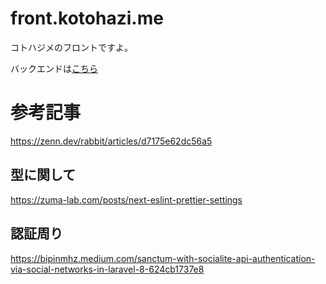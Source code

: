 <!-- @format -->

# front.kotohazi.me

コトハジメのフロントですよ。

バックエンドは[こちら](https://github.com/Usuyuki/api.kotohazi.me)

# 参考記事

https://zenn.dev/rabbit/articles/d7175e62dc56a5

## 型に関して

https://zuma-lab.com/posts/next-eslint-prettier-settings

## 認証周り

https://bipinmhz.medium.com/sanctum-with-socialite-api-authentication-via-social-networks-in-laravel-8-624cb1737e8
